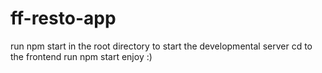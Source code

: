 # ff-resto-app
run npm start in the root directory to start the developmental server
cd to the frontend
run npm start
enjoy :)
